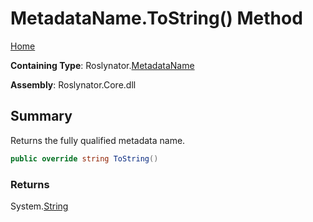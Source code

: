 # MetadataName\.ToString\(\) Method

[Home](../../../README.md)

**Containing Type**: Roslynator\.[MetadataName](../README.md)

**Assembly**: Roslynator\.Core\.dll

## Summary

Returns the fully qualified metadata name\.

```csharp
public override string ToString()
```

### Returns

System\.[String](https://docs.microsoft.com/en-us/dotnet/api/system.string)

